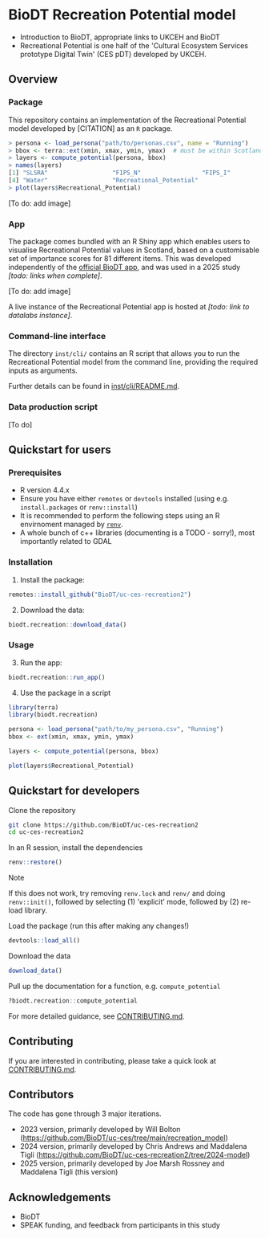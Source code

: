 # BioDT Recreation Potential model

- Introduction to BioDT, appropriate links to UKCEH and BioDT
- Recreational Potential is one half of the 'Cultural Ecosystem Services prototype Digital Twin' (CES pDT) developed by UKCEH.


## Overview

### Package

This repository contains an implementation of the Recreational Potential model developed by \[CITATION\] as an `R` package.

```R
> persona <- load_persona("path/to/personas.csv", name = "Running")
> bbox <- terra::ext(xmin, xmax, ymin, ymax)  # must be within Scotland!
> layers <- compute_potential(persona, bbox)
> names(layers)
[1] "SLSRA"                  "FIPS_N"                 "FIPS_I"                
[4] "Water"                  "Recreational_Potential"
> plot(layers$Recreational_Potential)
```

\[To do: add image\]

### App

The package comes bundled with an R Shiny app which enables users to visualise Recreational Potential values in Scotland, based on a customisable set of importance scores for 81 different items.
This was developed independently of the [official BioDT app](https://app.biodt.eu/app/biodtshiny), and was used in a 2025 study _\[todo: links when complete\]_.

\[To do: add image\]

A live instance of the Recreational Potential app is hosted at _\[todo: link to datalabs instance\]_.

### Command-line interface

The directory `inst/cli/` contains an R script that allows you to run the Recreational Potential model from the command line, providing the required inputs as arguments.

Further details can be found in [inst/cli/README.md](inst/cli/README.md).

### Data production script

\[To do\]


## Quickstart for users

### Prerequisites

- R version 4.4.x
- Ensure you have either `remotes` or `devtools` installed (using e.g. `install.packages` or `renv::install`)
- It is recommended to perform the following steps using an R envirnoment managed by [`renv`](https://rstudio.github.io/renv/).
- A whole bunch of c++ libraries (documenting is a TODO - sorry!), most importantly related to GDAL


### Installation

1. Install the package:

```R
remotes::install_github("BioDT/uc-ces-recreation2")
```

2. Download the data:

```R
biodt.recreation::download_data()
```

### Usage

3. Run the app:

```R
biodt.recreation::run_app()
```

4. Use the package in a script

```R
library(terra)
library(biodt.recreation)

persona <- load_persona("path/to/my_persona.csv", "Running")
bbox <- ext(xmin, xmax, ymin, ymax)

layers <- compute_potential(persona, bbox)

plot(layers$Recreational_Potential)
```

<!-- prerequisites: gdal, a bunch of c++ libs..? -->

## Quickstart for developers

Clone the repository

```sh
git clone https://github.com/BioDT/uc-ces-recreation2
cd uc-ces-recreation2
```

In an R session, install the dependencies

```R
renv::restore()
```

> [!NOTE]
> If this does not work, try removing `renv.lock` and `renv/` and doing `renv::init()`, followed by selecting (1) 'explicit' mode, followed by (2) re-load library.

Load the package (run this after making any changes!)

```R
devtools::load_all()
```

Download the data

```R
download_data()
```

Pull up the documentation for a function, e.g. `compute_potential`

```R
?biodt.recreation::compute_potential
```

For more detailed guidance, see [CONTRIBUTING.md](CONTRIBUTING.md).


## Contributing

If you are interested in contributing, please take a quick look at [CONTRIBUTING.md](CONTRIBUTING.md).


## Contributors

The code has gone through 3 major iterations.

- 2023 version, primarily developed by Will Bolton (https://github.com/BioDT/uc-ces/tree/main/recreation_model)
- 2024 version, primarily developed by Chris Andrews and Maddalena Tigli (https://github.com/BioDT/uc-ces-recreation2/tree/2024-model)
- 2025 version, primarily developed by Joe Marsh Rossney and Maddalena Tigli (this version)


## Acknowledgements

- BioDT
- SPEAK funding, and feedback from participants in this study
